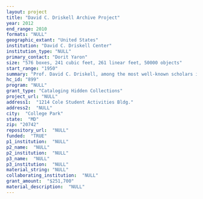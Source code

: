 ```yaml
--- 
layout: project 
title: "David C. Driskell Archive Project"
year: 2012
end_range: 2010
formats: "NULL"
geographic_extant: "United States"
institution: "David C. Driskell Center"
institution_type: "NULL"
primary_contact: "Dorit Yaron"
size: "576 boxes, 241 cubic feet, 261 linear feet, 50000 objects"
start_range: "1950"
summary: "Prof. David C. Driskell, among the most well-known scholars in the field of African American art, amassed a large collection of personal papers during the last six decades. The unique Driskell Archive includes approximately 50,000 objects from all aspects of Driskell’s professional career, including his activity as an art appraiser and a curator of Dr. Camille and Dr. Bill Cosby’s Art Collection; his academic career as Professor of Art and Department Chairman at several universities, including Maryland, Fisk, and Howard; and materials about two milestones in the development of the field of African American art: the first is communication related to the 1996 White House Acquisition Committee which recommended the acquisition of “Sand Dunes at Sunset, Atlantic City,” a painting by Henry Ossawa Tanner, the first by an African American artist to be a part of the White House art collection; Driskell was a member of the committee. Also included are correspondence and research material from the 1976 landmark exhibition, “Two Centuries of Black American Art” at the Los Angeles County Museum of Art [LACMA]; as curator, Driskell redefined the parameters for the study of African American art within the canon of American art; the material is one-of-a-kind as records at LACMA were destroyed in a flood. Finally, the Archive includes lectures, essays, and correspondence with colleagues, scholars, and artists, among them Georgia O'Keeffe, Romare Bearden, Elizabeth Catlett, and Jacob Lawrence."
hc_id: "899"
program: "NULL"
grant_type: "Cataloging Hidden Collections"
project_url: "NULL"
address1:  "1214 Cole Student Activities Bldg."
address2:  "NULL"
city:  "College Park"
state:  "MD"
zip: "20742"
repository_url:  "NULL"
funded:  "TRUE"
p1_institution:  "NULL"
p2_name:  "NULL"
p2_institution:  "NULL"
p3_name:  "NULL"
p3_institution:  "NULL"
material_string: "NULL"
collaborating_institution:  "NULL"
grant_amount:  "$251,700"
material_description:  "NULL"
---
```


